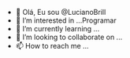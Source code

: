 - 👋 Olá, Eu sou @LucianoBrill
- 👀 I’m interested in ...Programar
- 🌱 I’m currently learning ...
- 💞️ I’m looking to collaborate on ...
- 📫 How to reach me ...

<!---
LucianoBrill/LucianoBrill is a ✨ special ✨ repository because its `README.md` (this file) appears on your GitHub profile.
You can click the Preview link to take a look at your changes.
--->
